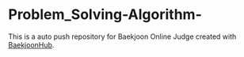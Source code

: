 # Problem_Solving-Algorithm-
















This is a auto push repository for Baekjoon Online Judge created with [BaekjoonHub](https://github.com/BaekjoonHub/BaekjoonHub).
